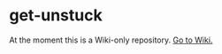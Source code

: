 # get-unstuck

At the moment this is a Wiki-only repository. [Go to Wiki.](https://github.com/mrc-ide/get-unstuck/wiki)
